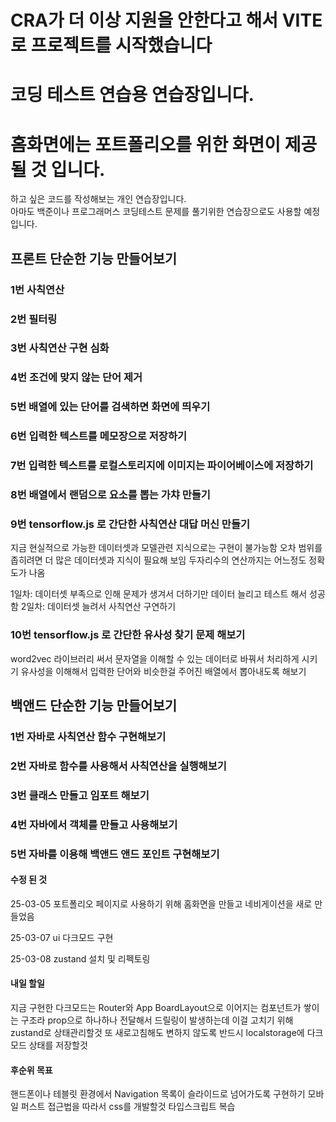 # CRA가 더 이상 지원을 안한다고 해서 VITE로 프로젝트를 시작했습니다

# 코딩 테스트 연습용 연습장입니다.

# 홈화면에는 포트폴리오를 위한 화면이 제공될 것 입니다.

하고 싶은 코드를 작성해보는 개인 연습장입니다.<br/>
아마도 백준이나 프로그래머스 코딩테스트 문제를 풀기위한 연습장으로도 사용할 예정입니다.<br/>

## 프론트 단순한 기능 만들어보기

### 1번 사칙연산

### 2번 필터링

### 3번 사칙연산 구현 심화

### 4번 조건에 맞지 않는 단어 제거

### 5번 배열에 있는 단어를 검색하면 화면에 띄우기

### 6번 입력한 텍스트를 메모장으로 저장하기

### 7번 입력한 텍스트를 로컬스토리지에 이미지는 파이어베이스에 저장하기

### 8번 배열에서 랜덤으로 요소를 뽑는 가챠 만들기

### 9번 tensorflow.js 로 간단한 사칙연산 대답 머신 만들기

지금 현실적으로 가능한 데이터셋과 모델관련 지식으로는 구현이 불가능함
오차 범위를 좁히려면 더 많은 데이터셋과 지식이 필요해 보임
두자리수의 연산까지는 어느정도 정확도가 나옴

1일차: 데이터셋 부족으로 인해 문제가 생겨서 더하기만 데이터 늘리고 테스트 해서 성공함
2일차: 데이터셋 늘려서 사칙연산 구연하기

### 10번 tensorflow.js 로 간단한 유사성 찾기 문제 해보기

word2vec 라이브러리 써서 문자열을 이해할 수 있는 데이터로 바꿔서 처리하게 시키기
유사성을 이해해서 입력한 단어와 비슷한걸 주어진 배열에서 뽑아내도록 해보기

## 백앤드 단순한 기능 만들어보기

### 1번 자바로 사칙연산 함수 구현해보기

### 2번 자바로 함수를 사용해서 사칙연산을 실행해보기

### 3번 클래스 만들고 임포트 해보기

### 4번 자바에서 객체를 만들고 사용해보기

### 5번 자바를 이용해 백앤드 앤드 포인트 구현해보기

#### 수정 된 것

25-03-05 포트폴리오 페이지로 사용하기 위해 홈화면을 만들고 네비게이션을 새로 만들었음

25-03-07 ui 다크모드 구현

25-03-08 zustand 설치 및 리펙토링

#### 내일 할일

지금 구현한 다크모드는 Router와 App BoardLayout으로 이어지는 컴포넌트가 쌓이는 구조라
prop으로 하나하나 전달해서 드릴링이 발생하는데 이걸 고치기 위해 zustand로 상태관리할것
또 새로고침해도 변하지 않도록 반드시 localstorage에 다크모드 상태를 저장할것

#### 후순위 목표

핸드폰이나 테블릿 환경에서 Navigation 목록이 슬라이드로 넘어가도록 구현하기
모바일 퍼스트 접근법을 따라서 css를 개발할것
타입스크립트 복습
